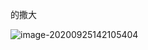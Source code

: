的撒大

![image-20200925142105404](C:\Users\wyl\AppData\Roaming\Typora\typora-user-images\image-20200925142105404.png)